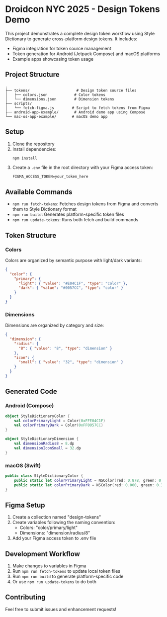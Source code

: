 # Droidcon NYC 2025 - Design Tokens Demo

This project demonstrates a complete design token workflow using Style Dictionary to generate cross-platform design tokens. It includes:
- Figma integration for token source management
- Token generation for Android (Jetpack Compose) and macOS platforms
- Example apps showcasing token usage

## Project Structure

```
.
├── tokens/                     # Design token source files
│   ├── colors.json            # Color tokens
│   └── dimensions.json        # Dimension tokens
├── scripts/
│   └── fetch-figma.js        # Script to fetch tokens from Figma
├── android-app-example/       # Android demo app using Compose
└── mac-os-app-example/       # macOS demo app
```

## Setup

1. Clone the repository
2. Install dependencies:
   ```bash
   npm install
   ```
3. Create a `.env` file in the root directory with your Figma access token:
   ```
   FIGMA_ACCESS_TOKEN=your_token_here
   ```

## Available Commands

- `npm run fetch-tokens`: Fetches design tokens from Figma and converts them to Style Dictionary format
- `npm run build`: Generates platform-specific token files
- `npm run update-tokens`: Runs both fetch and build commands

## Token Structure

### Colors
Colors are organized by semantic purpose with light/dark variants:
```json
{
  "color": {
    "primary": {
      "light": { "value": "#E04C1F", "type": "color" },
      "dark": { "value": "#0057CC", "type": "color" }
    }
  }
}
```

### Dimensions
Dimensions are organized by category and size:
```json
{
  "dimension": {
    "radius": {
      "8": { "value": "8", "type": "dimension" }
    },
    "icon": {
      "small": { "value": "32", "type": "dimension" }
    }
  }
}
```

## Generated Code

### Android (Compose)
```kotlin
object StyleDictionaryColor {
    val colorPrimaryLight = Color(0xFFE04C1F)
    val colorPrimaryDark = Color(0xFF0057CC)
}

object StyleDictionaryDimension {
    val dimensionRadius8 = 8.dp
    val dimensionIconSmall = 32.dp
}
```

### macOS (Swift)
```swift
public class StyleDictionaryColor {
    public static let colorPrimaryLight = NSColor(red: 0.878, green: 0.298, blue: 0.122, alpha: 1)
    public static let colorPrimaryDark = NSColor(red: 0.000, green: 0.341, blue: 0.800, alpha: 1)
}
```

## Figma Setup

1. Create a collection named "design-tokens"
2. Create variables following the naming convention:
   - Colors: "color/primary/light"
   - Dimensions: "dimension/radius/8"
3. Add your Figma access token to .env file

## Development Workflow

1. Make changes to variables in Figma
2. Run `npm run fetch-tokens` to update local token files
3. Run `npm run build` to generate platform-specific code
4. Or use `npm run update-tokens` to do both

## Contributing

Feel free to submit issues and enhancement requests!

